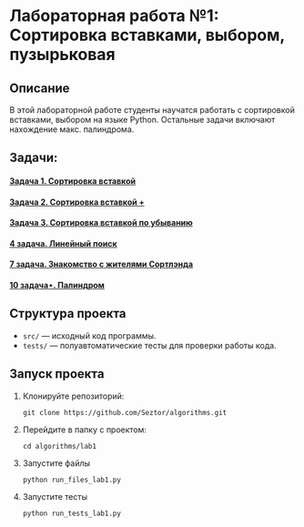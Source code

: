 # Лабораторная работа №1: Сортировка вставками, выбором, пузырьковая

## Описание
В этой лабораторной работе студенты научатся работать с сортировкой вставками, выбором на языке Python.
Остальные задачи включают нахождение макс. палиндрома.

## Задачи:
#### [Задача 1. Сортировка вставкой](https://github.com/Seztor/algorithms/tree/main/lab1/task1)
#### [Задача 2. Сортировка вставкой +](https://github.com/Seztor/algorithms/tree/main/lab1/task2)
#### [Задача 3. Сортировка вставкой по убыванию](https://github.com/Seztor/algorithms/tree/main/lab1/task3)
#### [4 задача. Линейный поиск](https://github.com/Seztor/algorithms/tree/main/lab1/task4)
#### [7 задача. Знакомство с жителями Сортлэнда](https://github.com/Seztor/algorithms/tree/main/lab1/task7)
#### [10 задача⋆. Палиндром](https://github.com/Seztor/algorithms/tree/main/lab1/task10)

## Структура проекта
- `src/` — исходный код программы.
- `tests/` — полуавтоматические тесты для проверки работы кода.

## Запуск проекта
1. Клонируйте репозиторий:
   ```
   git clone https://github.com/Seztor/algorithms.git
   ```
2. Перейдите в папку с проектом:
    ```
   cd algorithms/lab1
    ```
3. Запустите файлы
   ```
   python run_files_lab1.py
   ```
4. Запустите тесты
   ```
   python run_tests_lab1.py
   ```


